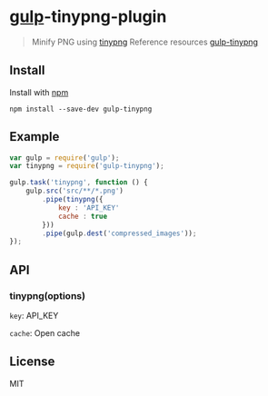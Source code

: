 # [gulp](https://github.com/ZhelinCheng/gulp-tinypng-plugin)-tinypng-plugin

> Minify PNG  using [tinypng](https://tinypng.com/)
> Reference resources [gulp-tinypng](https://github.com/creativeaura/gulp-tinypng)

## Install

Install with [npm](https://npmjs.org/package/gulp-tinypng)

```
npm install --save-dev gulp-tinypng
```


## Example

```js
var gulp = require('gulp');
var tinypng = require('gulp-tinypng');

gulp.task('tinypng', function () {
	gulp.src('src/**/*.png')
		.pipe(tinypng({
            key : 'API_KEY'
            cache : true
        }))
		.pipe(gulp.dest('compressed_images'));
});
```


## API

### tinypng(options)

`key`: API_KEY

`cache`: Open cache

## License

MIT
